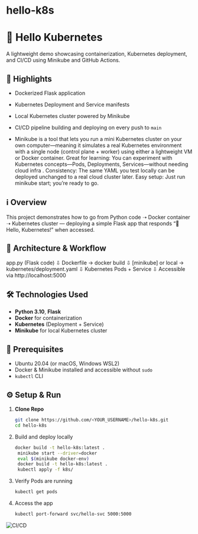 # hello-k8s

# 👋 Hello Kubernetes

A lightweight demo showcasing containerization, Kubernetes deployment, and CI/CD using Minikube and GitHub Actions.

## 🚀 Highlights
- Dockerized Flask application
- Kubernetes Deployment and Service manifests
- Local Kubernetes cluster powered by Minikube
- CI/CD pipeline building and deploying on every push to `main`

- Minikube is a tool that lets you run a mini Kubernetes cluster on your own computer—meaning it simulates a real Kubernetes environment with a single node (control plane + worker) using either a lightweight VM or Docker container.
Great for learning: You can experiment with Kubernetes concepts—Pods, Deployments, Services—without needing cloud infra .
Consistency: The same YAML you test locally can be deployed unchanged to a real cloud cluster later.
Easy setup: Just run minikube start; you’re ready to go.


## ℹ️ Overview
This project demonstrates how to go from Python code ➝ Docker container ➝ Kubernetes cluster — deploying a simple Flask app that responds “👋 Hello, Kubernetes!” when accessed.

## 🧠 Architecture & Workflow
app.py (Flask code)
⇩
Dockerfile → docker build
⇩
[minikube] or local → kubernetes/deployment.yaml
⇩
Kubernetes Pods + Service
⇩
Accessible via http://localhost:5000

## 🛠️ Technologies Used
- **Python 3.10**, **Flask**  
- **Docker** for containerization  
- **Kubernetes** (Deployment + Service)  
- **Minikube** for local Kubernetes cluster

## 🎯 Prerequisites
- Ubuntu 20.04 (or macOS, Windows WSL2)
- Docker & Minikube installed and accessible without `sudo`
- `kubectl` CLI

## ⚙️ Setup & Run

1. **Clone Repo**
   ```bash
   git clone https://github.com/<YOUR_USERNAME>/hello-k8s.git
   cd hello-k8s
   ```

2. Build and deploy locally
   ```bash
   docker build -t hello-k8s:latest .
    minikube start --driver=docker
    eval $(minikube docker-env)
    docker build -t hello-k8s:latest .
    kubectl apply -f k8s/
   ```
   
3. Verify Pods are running
   ```bash
   kubectl get pods
   ```

4. Access the app
   ```bash
   kubectl port-forward svc/hello-svc 5000:5000
   ```

![CI/CD](https://github.com/mtzortzi/hello-k8s/actions/runs/15653879204)

  


